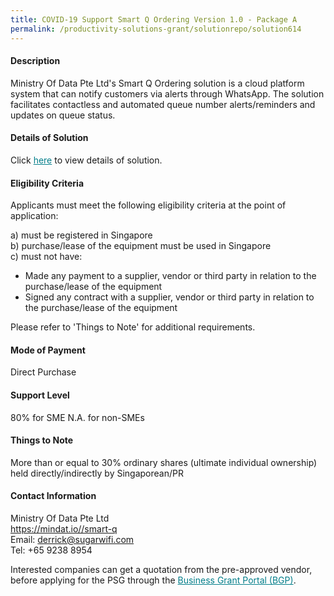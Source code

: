 ```yaml
---
title: COVID-19 Support Smart Q Ordering Version 1.0 - Package A
permalink: /productivity-solutions-grant/solutionrepo/solution614
---
```


#### Description

Ministry Of Data Pte Ltd's Smart Q Ordering solution is a cloud platform system that can notify customers via alerts through WhatsApp. The solution facilitates contactless and automated queue number alerts/reminders and updates on queue status.


#### Details of Solution

Click <a href='https://gb-assist-staging.netlify.app/images/psg/Ministry_of_Data-Smart_Q_Annex_3_Part_1.pdf' style='color:#037e8a'>here</a> to view details of solution.

#### Eligibility Criteria

Applicants must meet the following eligibility criteria at the point of application:

a) must be registered in Singapore <br>
b) purchase/lease of the equipment must be used in Singapore <br>
c) must not have:
- Made any payment to a supplier, vendor or third party in relation to the purchase/lease of the equipment
- Signed any contract with a supplier, vendor or third party in relation to the purchase/lease of the equipment

Please refer to 'Things to Note' for additional requirements.

#### Mode of Payment
Direct Purchase

#### Support Level
80% for SME
N.A. for non-SMEs

#### Things to Note
More than or equal to 30% ordinary shares (ultimate individual ownership) held directly/indirectly by Singaporean/PR

#### Contact Information
Ministry Of Data Pte Ltd<br>https://mindat.io//smart-q<br>Email: derrick@sugarwifi.com<br>Tel: +65 9238 8954

Interested companies can get a quotation from the pre-approved vendor, before applying for the PSG through the <a target='_blank' style='color:#037e8a' href='https://www.businessgrants.gov.sg/'>Business Grant Portal (BGP)</a>.
